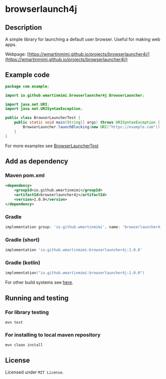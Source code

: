 # browserlaunch4j

## Description

A simple library for launching a default user browser.
Useful for making web apps.

Webpage: [https://wmartinmimi.github.io/projects/browserlauncher4j/](https://wmartinmimi.github.io/projects/browserlauncher4j/)

## Example code

```java
package com.example;

import io.github.wmartinmimi.browserlauncher4j.BrowserLauncher;

import java.net.URI;
import java.net.URISyntaxException;

public class BrowserLauncherTest {
    public static void main(String[] args) throws URISyntaxException {
        BrowserLauncher.launchBlocking(new URI("https://example.com"));
    }
}
```

For more examples see [BrowserLauncherTest](src/test/java/io/wmartinmimi/github/browserlauncher4j/test/BrowserLauncherTest.java)

## Add as dependency

### Maven pom.xml

```xml
<dependency>
    <groupId>io.github.wmartinmimi</groupId>
    <artifactId>browserlauncher4j</artifactId>
    <version>1.0.0</version>
</dependency>
```

### Gradle

```groovy
implementation group: 'io.github.wmartinmimi', name: 'browserlauncher4j', version: '1.0.0'
```

### Gradle (short)

```groovy
implementation 'io.github.wmartinmimi:browserlauncher4j:1.0.0'
```

### Gradle (kotlin)

```kotlin
implementation("io.github.wmartinmimi:browserlauncher4j:1.0.0")
```

For other build systems see [here](https://central.sonatype.com/artifact/io.github.wmartinmimi/browserlauncher4j/1.0.0).

## Running and testing

### For library testing

```shell
mvn test
```

### For installing to local maven repository

```shell
mvn clean install
```

## License

Licensed under ```MIT License```.